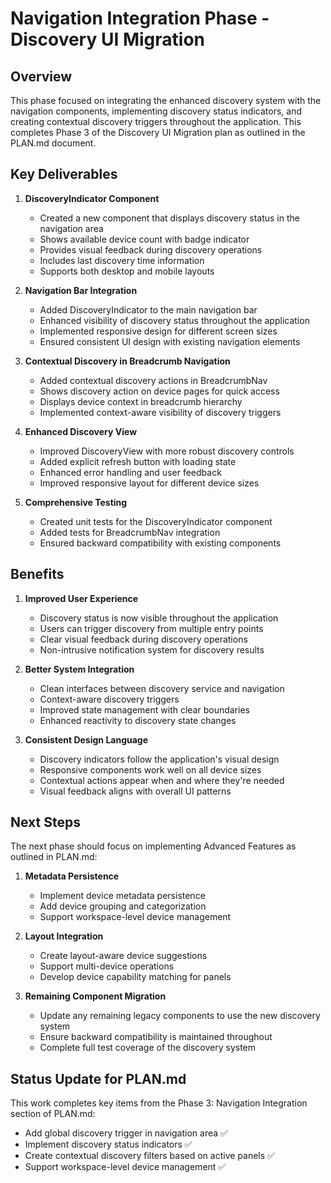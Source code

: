# Navigation Integration Phase - Discovery UI Migration

## Overview

This phase focused on integrating the enhanced discovery system with the navigation components, implementing discovery status indicators, and creating contextual discovery triggers throughout the application. This completes Phase 3 of the Discovery UI Migration plan as outlined in the PLAN.md document.

## Key Deliverables

1. **DiscoveryIndicator Component**

   - Created a new component that displays discovery status in the navigation area
   - Shows available device count with badge indicator
   - Provides visual feedback during discovery operations
   - Includes last discovery time information
   - Supports both desktop and mobile layouts

2. **Navigation Bar Integration**

   - Added DiscoveryIndicator to the main navigation bar
   - Enhanced visibility of discovery status throughout the application
   - Implemented responsive design for different screen sizes
   - Ensured consistent UI design with existing navigation elements

3. **Contextual Discovery in Breadcrumb Navigation**

   - Added contextual discovery actions in BreadcrumbNav
   - Shows discovery action on device pages for quick access
   - Displays device context in breadcrumb hierarchy
   - Implemented context-aware visibility of discovery triggers

4. **Enhanced Discovery View**

   - Improved DiscoveryView with more robust discovery controls
   - Added explicit refresh button with loading state
   - Enhanced error handling and user feedback
   - Improved responsive layout for different device sizes

5. **Comprehensive Testing**
   - Created unit tests for the DiscoveryIndicator component
   - Added tests for BreadcrumbNav integration
   - Ensured backward compatibility with existing components

## Benefits

1. **Improved User Experience**

   - Discovery status is now visible throughout the application
   - Users can trigger discovery from multiple entry points
   - Clear visual feedback during discovery operations
   - Non-intrusive notification system for discovery results

2. **Better System Integration**

   - Clean interfaces between discovery service and navigation
   - Context-aware discovery triggers
   - Improved state management with clear boundaries
   - Enhanced reactivity to discovery state changes

3. **Consistent Design Language**
   - Discovery indicators follow the application's visual design
   - Responsive components work well on all device sizes
   - Contextual actions appear when and where they're needed
   - Visual feedback aligns with overall UI patterns

## Next Steps

The next phase should focus on implementing Advanced Features as outlined in PLAN.md:

1. **Metadata Persistence**

   - Implement device metadata persistence
   - Add device grouping and categorization
   - Support workspace-level device management

2. **Layout Integration**

   - Create layout-aware device suggestions
   - Support multi-device operations
   - Develop device capability matching for panels

3. **Remaining Component Migration**
   - Update any remaining legacy components to use the new discovery system
   - Ensure backward compatibility is maintained throughout
   - Complete full test coverage of the discovery system

## Status Update for PLAN.md

This work completes key items from the Phase 3: Navigation Integration section of PLAN.md:

- Add global discovery trigger in navigation area ✅
- Implement discovery status indicators ✅
- Create contextual discovery filters based on active panels ✅
- Support workspace-level device management ✅
